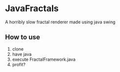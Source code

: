 # JavaFractals
A horribly slow fractal renderer made using java swing
## How to use
1. clone
2. have java
3. execute FractalFramework.java
4. profit?
